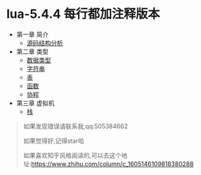 # lua-5.4.4 每行都加注释版本

- 第一章 简介
  - [源码结构分析](https://frog-game.github.io/posts/read/lua5.4.4.jiegoufenxi/)
- 第二章 类型
  - [数据类型 ](https://frog-game.github.io/posts/read/lua5.4.4.shujuleixing/)
  - [字符串](https://frog-game.github.io/posts/read/lua5.4.4.zifuchuan/)
  - [表](https://frog-game.github.io/posts/read/lua5.4.4.table/)
  - [函数](https://frog-game.github.io/posts/read/lua5.4.4.function/)
  - [协程](https://frog-game.github.io/posts/read/lua5.4.4.coroutine/)
- 第三章 虚拟机
  - [栈](https://frog-game.github.io/posts/read/lua5.4.4.stack/)

> 如果发现错误请联系我,qq:505384662
>
> 如果觉得好,记得star哈
>
> 如果喜欢知乎风格阅读的,可以去这个地址:https://www.zhihu.com/column/c_1605146109818380288
